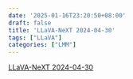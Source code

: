 ```yaml
---
date: '2025-01-16T23:20:50+08:00'
draft: false
title: 'LLaVA-NeXT 2024-04-30'
tags: ["LLaVA"]
categories: ["LMM"]
---
```


[LLaVA-NeXT 2024-04-30](https://xves6ft58q.feishu.cn/docx/Kms1d1vpLolS9Lx6b4tcWJGfntd?from=from_copylink)

